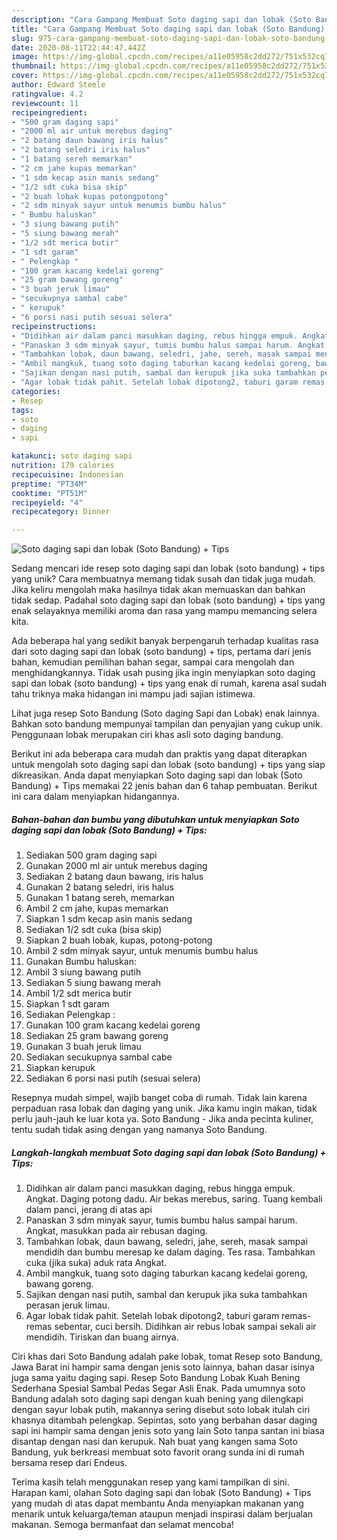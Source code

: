 ```yaml
---
description: "Cara Gampang Membuat Soto daging sapi dan lobak (Soto Bandung) + Tips Anti Gagal"
title: "Cara Gampang Membuat Soto daging sapi dan lobak (Soto Bandung) + Tips Anti Gagal"
slug: 975-cara-gampang-membuat-soto-daging-sapi-dan-lobak-soto-bandung-tips-anti-gagal
date: 2020-08-11T22:44:47.442Z
image: https://img-global.cpcdn.com/recipes/a11e05958c2dd272/751x532cq70/soto-daging-sapi-dan-lobak-soto-bandung-tips-foto-resep-utama.jpg
thumbnail: https://img-global.cpcdn.com/recipes/a11e05958c2dd272/751x532cq70/soto-daging-sapi-dan-lobak-soto-bandung-tips-foto-resep-utama.jpg
cover: https://img-global.cpcdn.com/recipes/a11e05958c2dd272/751x532cq70/soto-daging-sapi-dan-lobak-soto-bandung-tips-foto-resep-utama.jpg
author: Edward Steele
ratingvalue: 4.2
reviewcount: 11
recipeingredient:
- "500 gram daging sapi"
- "2000 ml air untuk merebus daging"
- "2 batang daun bawang iris halus"
- "2 batang seledri iris halus"
- "1 batang sereh memarkan"
- "2 cm jahe kupas memarkan"
- "1 sdm kecap asin manis sedang"
- "1/2 sdt cuka bisa skip"
- "2 buah lobak kupas potongpotong"
- "2 sdm minyak sayur untuk menumis bumbu halus"
- " Bumbu haluskan"
- "3 siung bawang putih"
- "5 siung bawang merah"
- "1/2 sdt merica butir"
- "1 sdt garam"
- " Pelengkap "
- "100 gram kacang kedelai goreng"
- "25 gram bawang goreng"
- "3 buah jeruk limau"
- "secukupnya sambal cabe"
- " kerupuk"
- "6 porsi nasi putih sesuai selera"
recipeinstructions:
- "Didihkan air dalam panci masukkan daging, rebus hingga empuk. Angkat. Daging potong dadu. Air bekas merebus, saring. Tuang kembali dalam panci, jerang di atas api"
- "Panaskan 3 sdm minyak sayur, tumis bumbu halus sampai harum. Angkat, masukkan pada air rebusan daging."
- "Tambahkan lobak, daun bawang, seledri, jahe, sereh, masak sampai mendidih dan bumbu meresap ke dalam daging. Tes rasa. Tambahkan cuka (jika suka) aduk rata Angkat."
- "Ambil mangkuk, tuang soto daging taburkan kacang kedelai goreng, bawang goreng."
- "Sajikan dengan nasi putih, sambal dan kerupuk jika suka tambahkan perasan jeruk limau."
- "Agar lobak tidak pahit. Setelah lobak dipotong2, taburi garam remas-remas sebentar, cuci bersih. Didihkan air rebus lobak sampai sekali air mendidih. Tiriskan dan buang airnya."
categories:
- Resep
tags:
- soto
- daging
- sapi

katakunci: soto daging sapi 
nutrition: 179 calories
recipecuisine: Indonesian
preptime: "PT34M"
cooktime: "PT51M"
recipeyield: "4"
recipecategory: Dinner

---
```



![Soto daging sapi dan lobak (Soto Bandung) + Tips](https://img-global.cpcdn.com/recipes/a11e05958c2dd272/751x532cq70/soto-daging-sapi-dan-lobak-soto-bandung-tips-foto-resep-utama.jpg)

Sedang mencari ide resep soto daging sapi dan lobak (soto bandung) + tips yang unik? Cara membuatnya memang tidak susah dan tidak juga mudah. Jika keliru mengolah maka hasilnya tidak akan memuaskan dan bahkan tidak sedap. Padahal soto daging sapi dan lobak (soto bandung) + tips yang enak selayaknya memiliki aroma dan rasa yang mampu memancing selera kita.

Ada beberapa hal yang sedikit banyak berpengaruh terhadap kualitas rasa dari soto daging sapi dan lobak (soto bandung) + tips, pertama dari jenis bahan, kemudian pemilihan bahan segar, sampai cara mengolah dan menghidangkannya. Tidak usah pusing jika ingin menyiapkan soto daging sapi dan lobak (soto bandung) + tips yang enak di rumah, karena asal sudah tahu triknya maka hidangan ini mampu jadi sajian istimewa.

Lihat juga resep Soto Bandung (Soto daging Sapi dan Lobak) enak lainnya. Bahkan soto bandung mempunyai tampilan dan penyajian yang cukup unik. Penggunaan lobak merupakan ciri khas asli soto daging bandung.


Berikut ini ada beberapa cara mudah dan praktis yang dapat diterapkan untuk mengolah soto daging sapi dan lobak (soto bandung) + tips yang siap dikreasikan. Anda dapat menyiapkan Soto daging sapi dan lobak (Soto Bandung) + Tips memakai 22 jenis bahan dan 6 tahap pembuatan. Berikut ini cara dalam menyiapkan hidangannya.

<!--inarticleads1-->

##### Bahan-bahan dan bumbu yang dibutuhkan untuk menyiapkan Soto daging sapi dan lobak (Soto Bandung) + Tips:

1. Sediakan 500 gram daging sapi
1. Gunakan 2000 ml air untuk merebus daging
1. Sediakan 2 batang daun bawang, iris halus
1. Gunakan 2 batang seledri, iris halus
1. Gunakan 1 batang sereh, memarkan
1. Ambil 2 cm jahe, kupas memarkan
1. Siapkan 1 sdm kecap asin manis sedang
1. Sediakan 1/2 sdt cuka (bisa skip)
1. Siapkan 2 buah lobak, kupas, potong-potong
1. Ambil 2 sdm minyak sayur, untuk menumis bumbu halus
1. Gunakan  Bumbu haluskan:
1. Ambil 3 siung bawang putih
1. Sediakan 5 siung bawang merah
1. Ambil 1/2 sdt merica butir
1. Siapkan 1 sdt garam
1. Sediakan  Pelengkap :
1. Gunakan 100 gram kacang kedelai goreng
1. Sediakan 25 gram bawang goreng
1. Gunakan 3 buah jeruk limau
1. Sediakan secukupnya sambal cabe
1. Siapkan  kerupuk
1. Sediakan 6 porsi nasi putih (sesuai selera)


Resepnya mudah simpel, wajib banget coba di rumah. Tidak lain karena perpaduan rasa lobak dan daging yang unik. Jika kamu ingin makan, tidak perlu jauh-jauh ke luar kota ya. Soto Bandung - Jika anda pecinta kuliner, tentu sudah tidak asing dengan yang namanya Soto Bandung. 

<!--inarticleads2-->

##### Langkah-langkah membuat Soto daging sapi dan lobak (Soto Bandung) + Tips:

1. Didihkan air dalam panci masukkan daging, rebus hingga empuk. Angkat. Daging potong dadu. Air bekas merebus, saring. Tuang kembali dalam panci, jerang di atas api
1. Panaskan 3 sdm minyak sayur, tumis bumbu halus sampai harum. Angkat, masukkan pada air rebusan daging.
1. Tambahkan lobak, daun bawang, seledri, jahe, sereh, masak sampai mendidih dan bumbu meresap ke dalam daging. Tes rasa. Tambahkan cuka (jika suka) aduk rata Angkat.
1. Ambil mangkuk, tuang soto daging taburkan kacang kedelai goreng, bawang goreng.
1. Sajikan dengan nasi putih, sambal dan kerupuk jika suka tambahkan perasan jeruk limau.
1. Agar lobak tidak pahit. Setelah lobak dipotong2, taburi garam remas-remas sebentar, cuci bersih. Didihkan air rebus lobak sampai sekali air mendidih. Tiriskan dan buang airnya.


Ciri khas dari Soto Bandung adalah pake lobak, tomat Resep soto Bandung, Jawa Barat ini hampir sama dengan jenis soto lainnya, bahan dasar isinya juga sama yaitu daging sapi. Resep Soto Bandung Lobak Kuah Bening Sederhana Spesial Sambal Pedas Segar Asli Enak. Pada umumnya soto Bandung adalah soto daging sapi dengan kuah bening yang dilengkapi dengan sayur lobak putih, makannya sering disebut soto lobak itulah ciri khasnya ditambah pelengkap. Sepintas, soto yang berbahan dasar daging sapi ini hampir sama dengan jenis soto yang lain Soto tanpa santan ini biasa disantap dengan nasi dan kerupuk. Nah buat yang kangen sama Soto Bandung, yuk berkreasi membuat soto favorit orang sunda ini di rumah bersama resep dari Endeus. 

Terima kasih telah menggunakan resep yang kami tampilkan di sini. Harapan kami, olahan Soto daging sapi dan lobak (Soto Bandung) + Tips yang mudah di atas dapat membantu Anda menyiapkan makanan yang menarik untuk keluarga/teman ataupun menjadi inspirasi dalam berjualan makanan. Semoga bermanfaat dan selamat mencoba!
